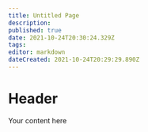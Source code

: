 ```yaml
---
title: Untitled Page
description: 
published: true
date: 2021-10-24T20:30:24.329Z
tags: 
editor: markdown
dateCreated: 2021-10-24T20:29:29.890Z
---
```


# Header
Your content here